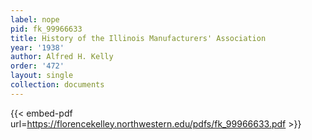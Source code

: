 ```yaml
---
label: nope
pid: fk_99966633
title: History of the Illinois Manufacturers' Association
year: '1938'
author: Alfred H. Kelly
order: '472'
layout: single
collection: documents
---
```



{{< embed-pdf url=https://florencekelley.northwestern.edu/pdfs/fk_99966633.pdf >}}